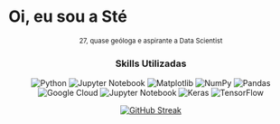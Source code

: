 # Oi, eu sou a Sté

<CENTER><sub> 27, quase geóloga e aspirante a Data Scientist	</sub>


### Skills Utilizadas
   ![Python](https://img.shields.io/badge/python-3670A0?style=for-the-badge&logo=python&logoColor=ffdd54) ![Jupyter Notebook](https://img.shields.io/badge/jupyter-%23FA0F00.svg?style=for-the-badge&logo=jupyter&logoColor=white) ![Matplotlib](https://img.shields.io/badge/Matplotlib-%23ffffff.svg?style=for-the-badge&logo=Matplotlib&logoColor=black) ![NumPy](https://img.shields.io/badge/numpy-%23013243.svg?style=for-the-badge&logo=numpy&logoColor=white)  ![Pandas](https://img.shields.io/badge/pandas-%23150458.svg?style=for-the-badge&logo=pandas&logoColor=white)       ![Google Cloud](https://img.shields.io/badge/GoogleCloud-%234285F4.svg?style=for-the-badge&logo=google-cloud&logoColor=white)   ![Jupyter Notebook](https://img.shields.io/badge/jupyter-%23FA0F00.svg?style=for-the-badge&logo=jupyter&logoColor=white) ![Keras](https://img.shields.io/badge/Keras-%23D00000.svg?style=for-the-badge&logo=Keras&logoColor=white)   	![TensorFlow](https://img.shields.io/badge/TensorFlow-%23FF6F00.svg?style=for-the-badge&logo=TensorFlow&logoColor=white)

[![GitHub Streak](https://streak-stats.demolab.com/?user=hysterikka&theme=tokionight&background=000&border=30A3DC&dates=FFF)](https://git.io/streak-stats)  








 </CENTER>
